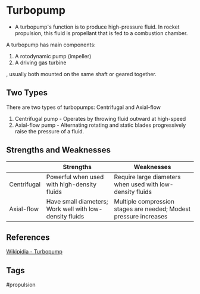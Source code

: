 # Turbopump 

* A turbopump's function is to produce high-pressure fluid. In rocket propulsion, this fluid is propellant that is fed to a combustion chamber.

A turbopump has main components:
1. A rotodynamic pump (impeller)
2. A driving gas turbine  

, usually both mounted on the same shaft or geared together. 


## Two Types

There are two types of turbopumps: Centrifugal and Axial-flow
1. Centrifugal pump - Operates by throwing fluid outward at high-speed
2. Axial-flow pump - Alternating rotating and static blades progressively raise the pressure of a fluid.

## Strengths and Weaknesses

|	     | Strengths | Weaknesses |
|------------|----------|----------|
| Centrifugal|Powerful when used with high-density fluids|Require large diameters when used with low-density fluids|
| Axial-flow |Have small diameters; Work well with low-density fluids|Multiple compression stages are needed; Modest pressure increases|

## References
[Wikipidia - Turbopump](https://en.wikipedia.org/wiki/Turbopump)  

## Tags
#propulsion
